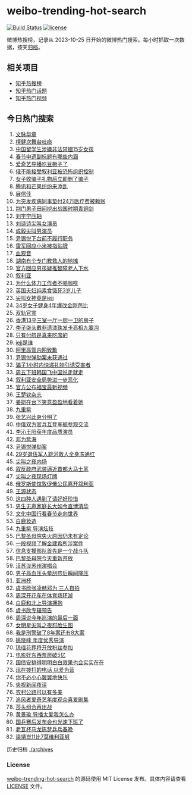 # weibo-trending-hot-search

[![Build Status](https://github.com/justjavac/weibo-trending-hot-search/workflows/ci/badge.svg?branch=master)](https://github.com/justjavac/weibo-trending-hot-search/actions)
[![license](https://img.shields.io/github/license/justjavac/weibo-trending-hot-search)](https://github.com/justjavac/weibo-trending-hot-search/blob/master/LICENSE)

微博热搜榜，记录从 2023-10-25 日开始的微博热门搜索。每小时抓取一次数据，按天[归档](./archives)。

## 相关项目

- [知乎热搜榜](https://github.com/justjavac/zhihu-trending-top-search)
- [知乎热门话题](https://github.com/justjavac/zhihu-trending-hot-questions)
- [知乎热门视频](https://github.com/justjavac/zhihu-trending-hot-video)

## 今日热门搜索

<!-- BEGIN -->
<!-- 最后更新时间 Sun Dec 08 2024 06:22:23 GMT+0800 (China Standard Time) -->

1. [文脉华章](https://s.weibo.com//weibo?q=%23%E6%96%87%E8%84%89%E5%8D%8E%E7%AB%A0%23&Refer=new_time)
1. [檀健次舞台吐痰](https://s.weibo.com//weibo?q=%E6%AA%80%E5%81%A5%E6%AC%A1%E8%88%9E%E5%8F%B0%E5%90%90%E7%97%B0&t=31&band_rank=1&Refer=top)
1. [中国留学生涉嫌非法禁锢15岁女孩](https://s.weibo.com//weibo?q=%23%E4%B8%AD%E5%9B%BD%E7%95%99%E5%AD%A6%E7%94%9F%E6%B6%89%E5%AB%8C%E9%9D%9E%E6%B3%95%E7%A6%81%E9%94%A215%E5%B2%81%E5%A5%B3%E5%AD%A9%23&t=31&band_rank=2&Refer=top)
1. [春节申遗副标题有哪些内涵](https://s.weibo.com//weibo?q=%23%E6%98%A5%E8%8A%82%E7%94%B3%E9%81%97%E5%89%AF%E6%A0%87%E9%A2%98%E6%9C%89%E5%93%AA%E4%BA%9B%E5%86%85%E6%B6%B5%23&t=31&band_rank=3&Refer=top)
1. [爱奇艺导播吃豆橛子了](https://s.weibo.com//weibo?q=%E7%88%B1%E5%A5%87%E8%89%BA%E5%AF%BC%E6%92%AD%E5%90%83%E8%B1%86%E6%A9%9B%E5%AD%90%E4%BA%86&t=31&band_rank=16&Refer=top)
1. [俄不能接受叙利亚被恐怖组织控制](https://s.weibo.com//weibo?q=%23%E4%BF%84%E4%B8%8D%E8%83%BD%E6%8E%A5%E5%8F%97%E5%8F%99%E5%88%A9%E4%BA%9A%E8%A2%AB%E6%81%90%E6%80%96%E7%BB%84%E7%BB%87%E6%8E%A7%E5%88%B6%23&t=31&band_rank=6&Refer=top)
1. [女子收骗子礼物后立即删了骗子](https://s.weibo.com//weibo?q=%23%E5%A5%B3%E5%AD%90%E6%94%B6%E9%AA%97%E5%AD%90%E7%A4%BC%E7%89%A9%E5%90%8E%E7%AB%8B%E5%8D%B3%E5%88%A0%E4%BA%86%E9%AA%97%E5%AD%90%23&t=31&band_rank=5&Refer=top)
1. [腾讯和芒果纷纷来添乱](https://s.weibo.com//weibo?q=%E8%85%BE%E8%AE%AF%E5%92%8C%E8%8A%92%E6%9E%9C%E7%BA%B7%E7%BA%B7%E6%9D%A5%E6%B7%BB%E4%B9%B1&t=31&band_rank=8&Refer=top)
1. [展信佳](https://s.weibo.com//weibo?q=%E5%B1%95%E4%BF%A1%E4%BD%B3&t=31&band_rank=11&Refer=top)
1. [为突发疾病同事垫付24万医疗费被赖账](https://s.weibo.com//weibo?q=%23%E4%B8%BA%E7%AA%81%E5%8F%91%E7%96%BE%E7%97%85%E5%90%8C%E4%BA%8B%E5%9E%AB%E4%BB%9824%E4%B8%87%E5%8C%BB%E7%96%97%E8%B4%B9%E8%A2%AB%E8%B5%96%E8%B4%A6%23&t=31&band_rank=24&Refer=top)
1. [荆门男子田间挖出战国时期青铜剑](https://s.weibo.com//weibo?q=%23%E8%8D%86%E9%97%A8%E7%94%B7%E5%AD%90%E7%94%B0%E9%97%B4%E6%8C%96%E5%87%BA%E6%88%98%E5%9B%BD%E6%97%B6%E6%9C%9F%E9%9D%92%E9%93%9C%E5%89%91%23&t=31&band_rank=10&Refer=top)
1. [刘宇宁压轴](https://s.weibo.com//weibo?q=%E5%88%98%E5%AE%87%E5%AE%81%E5%8E%8B%E8%BD%B4&t=31&band_rank=13&Refer=top)
1. [刘诗诗尖叫女演员](https://s.weibo.com//weibo?q=%23%E5%88%98%E8%AF%97%E8%AF%97%E5%B0%96%E5%8F%AB%E5%A5%B3%E6%BC%94%E5%91%98%23&t=31&band_rank=4&Refer=top)
1. [成毅尖叫男演员](https://s.weibo.com//weibo?q=%E6%88%90%E6%AF%85%E5%B0%96%E5%8F%AB%E7%94%B7%E6%BC%94%E5%91%98&t=31&band_rank=7&Refer=top)
1. [尹锡悦下台前不履行职务](https://s.weibo.com//weibo?q=%23%E5%B0%B9%E9%94%A1%E6%82%A6%E4%B8%8B%E5%8F%B0%E5%89%8D%E4%B8%8D%E5%B1%A5%E8%A1%8C%E8%81%8C%E5%8A%A1%23&t=31&band_rank=20&Refer=top)
1. [雷军回应小米被指贴牌](https://s.weibo.com//weibo?q=%23%E9%9B%B7%E5%86%9B%E5%9B%9E%E5%BA%94%E5%B0%8F%E7%B1%B3%E8%A2%AB%E6%8C%87%E8%B4%B4%E7%89%8C%23&t=31&band_rank=29&Refer=top)
1. [血观音](https://s.weibo.com//weibo?q=%E8%A1%80%E8%A7%82%E9%9F%B3&t=31&band_rank=8&Refer=top)
1. [湖南有个专门教救人的地摊](https://s.weibo.com//weibo?q=%23%E6%B9%96%E5%8D%97%E6%9C%89%E4%B8%AA%E4%B8%93%E9%97%A8%E6%95%99%E6%95%91%E4%BA%BA%E7%9A%84%E5%9C%B0%E6%91%8A%23&t=31&band_rank=16&Refer=top)
1. [官方回应男孩疑推智障老人下水](https://s.weibo.com//weibo?q=%23%E5%AE%98%E6%96%B9%E5%9B%9E%E5%BA%94%E7%94%B7%E5%AD%A9%E7%96%91%E6%8E%A8%E6%99%BA%E9%9A%9C%E8%80%81%E4%BA%BA%E4%B8%8B%E6%B0%B4%23&t=31&band_rank=30&Refer=top)
1. [叙利亚](https://s.weibo.com//weibo?q=%E5%8F%99%E5%88%A9%E4%BA%9A&t=31&band_rank=9&Refer=top)
1. [为什么体力工作者不喝咖啡](https://s.weibo.com//weibo?q=%23%E4%B8%BA%E4%BB%80%E4%B9%88%E4%BD%93%E5%8A%9B%E5%B7%A5%E4%BD%9C%E8%80%85%E4%B8%8D%E5%96%9D%E5%92%96%E5%95%A1%23&t=31&band_rank=15&Refer=top)
1. [英国夫妇纯素食饿死3岁儿子](https://s.weibo.com//weibo?q=%23%E8%8B%B1%E5%9B%BD%E5%A4%AB%E5%A6%87%E7%BA%AF%E7%B4%A0%E9%A3%9F%E9%A5%BF%E6%AD%BB3%E5%B2%81%E5%84%BF%E5%AD%90%23&t=31&band_rank=33&Refer=top)
1. [尖叫女神竟是iejj](https://s.weibo.com//weibo?q=%E5%B0%96%E5%8F%AB%E5%A5%B3%E7%A5%9E%E7%AB%9F%E6%98%AFiejj&t=31&band_rank=26&Refer=top)
1. [34岁女子健身4年爆改金刚芭比](https://s.weibo.com//weibo?q=%2334%E5%B2%81%E5%A5%B3%E5%AD%90%E5%81%A5%E8%BA%AB4%E5%B9%B4%E7%88%86%E6%94%B9%E9%87%91%E5%88%9A%E8%8A%AD%E6%AF%94%23&t=31&band_rank=45&Refer=top)
1. [双轨官宣](https://s.weibo.com//weibo?q=%23%E5%8F%8C%E8%BD%A8%E5%AE%98%E5%AE%A3%23&t=31&band_rank=12&Refer=top)
1. [香港13平三室一厅一厨一卫的房子](https://s.weibo.com//weibo?q=%E9%A6%99%E6%B8%AF13%E5%B9%B3%E4%B8%89%E5%AE%A4%E4%B8%80%E5%8E%85%E4%B8%80%E5%8E%A8%E4%B8%80%E5%8D%AB%E7%9A%84%E6%88%BF%E5%AD%90&t=31&band_rank=35&Refer=top)
1. [李子柒头戴非遗漆珠发卡亮相九寨沟](https://s.weibo.com//weibo?q=%23%E6%9D%8E%E5%AD%90%E6%9F%92%E5%A4%B4%E6%88%B4%E9%9D%9E%E9%81%97%E6%BC%86%E7%8F%A0%E5%8F%91%E5%8D%A1%E4%BA%AE%E7%9B%B8%E4%B9%9D%E5%AF%A8%E6%B2%9F%23&t=31&band_rank=40&Refer=top)
1. [只有付航是真来吃席的](https://s.weibo.com//weibo?q=%E5%8F%AA%E6%9C%89%E4%BB%98%E8%88%AA%E6%98%AF%E7%9C%9F%E6%9D%A5%E5%90%83%E5%B8%AD%E7%9A%84&t=31&band_rank=21&Refer=top)
1. [iejj是谁](https://s.weibo.com//weibo?q=iejj%E6%98%AF%E8%B0%81&t=31&band_rank=22&Refer=top)
1. [阿里高管内网致歉](https://s.weibo.com//weibo?q=%23%E9%98%BF%E9%87%8C%E9%AB%98%E7%AE%A1%E5%86%85%E7%BD%91%E8%87%B4%E6%AD%89%23&t=31&band_rank=23&Refer=top)
1. [尹锡悦弹劾案未获通过](https://s.weibo.com//weibo?q=%23%E5%B0%B9%E9%94%A1%E6%82%A6%E5%BC%B9%E5%8A%BE%E6%A1%88%E6%9C%AA%E8%8E%B7%E9%80%9A%E8%BF%87%23&t=31&band_rank=18&Refer=top)
1. [骗子1小时内快递礼物引诱受害者](https://s.weibo.com//weibo?q=%23%E9%AA%97%E5%AD%901%E5%B0%8F%E6%97%B6%E5%86%85%E5%BF%AB%E9%80%92%E7%A4%BC%E7%89%A9%E5%BC%95%E8%AF%B1%E5%8F%97%E5%AE%B3%E8%80%85%23&t=31&band_rank=17&Refer=top)
1. [周五下班韩国飞中国说走就走](https://s.weibo.com//weibo?q=%23%E5%91%A8%E4%BA%94%E4%B8%8B%E7%8F%AD%E9%9F%A9%E5%9B%BD%E9%A3%9E%E4%B8%AD%E5%9B%BD%E8%AF%B4%E8%B5%B0%E5%B0%B1%E8%B5%B0%23&t=31&band_rank=34&Refer=top)
1. [叙利亚安全局势进一步恶化](https://s.weibo.com//weibo?q=%23%E5%8F%99%E5%88%A9%E4%BA%9A%E5%AE%89%E5%85%A8%E5%B1%80%E5%8A%BF%E8%BF%9B%E4%B8%80%E6%AD%A5%E6%81%B6%E5%8C%96%23&t=31&band_rank=10&Refer=top)
1. [官方公布福宝最新视频](https://s.weibo.com//weibo?q=%23%E5%AE%98%E6%96%B9%E5%85%AC%E5%B8%83%E7%A6%8F%E5%AE%9D%E6%9C%80%E6%96%B0%E8%A7%86%E9%A2%91%23&t=31&band_rank=34&Refer=top)
1. [王楚钦杂志](https://s.weibo.com//weibo?q=%E7%8E%8B%E6%A5%9A%E9%92%A6%E6%9D%82%E5%BF%97&t=31&band_rank=46&Refer=top)
1. [姜妍在台下笑意盈盈地看着她](https://s.weibo.com//weibo?q=%E5%A7%9C%E5%A6%8D%E5%9C%A8%E5%8F%B0%E4%B8%8B%E7%AC%91%E6%84%8F%E7%9B%88%E7%9B%88%E5%9C%B0%E7%9C%8B%E7%9D%80%E5%A5%B9&t=31&band_rank=27&Refer=top)
1. [九重紫](https://s.weibo.com//weibo?q=%E4%B9%9D%E9%87%8D%E7%B4%AB&t=31&band_rank=32&Refer=top)
1. [张艺兴此身分明了](https://s.weibo.com//weibo?q=%E5%BC%A0%E8%89%BA%E5%85%B4%E6%AD%A4%E8%BA%AB%E5%88%86%E6%98%8E%E4%BA%86&t=31&band_rank=21&Refer=top)
1. [中俄双方官兵互登军舰参观交流](https://s.weibo.com//weibo?q=%23%E4%B8%AD%E4%BF%84%E5%8F%8C%E6%96%B9%E5%AE%98%E5%85%B5%E4%BA%92%E7%99%BB%E5%86%9B%E8%88%B0%E5%8F%82%E8%A7%82%E4%BA%A4%E6%B5%81%23&t=31&band_rank=26&Refer=top)
1. [李沁王阳获年度品质演员](https://s.weibo.com//weibo?q=%23%E6%9D%8E%E6%B2%81%E7%8E%8B%E9%98%B3%E8%8E%B7%E5%B9%B4%E5%BA%A6%E5%93%81%E8%B4%A8%E6%BC%94%E5%91%98%23&t=31&band_rank=40&Refer=top)
1. [邓为紫海](https://s.weibo.com//weibo?q=%23%E9%82%93%E4%B8%BA%E7%B4%AB%E6%B5%B7%23&t=31&band_rank=43&Refer=top)
1. [尹锡悦弹劾案](https://s.weibo.com//weibo?q=%23%E5%B0%B9%E9%94%A1%E6%82%A6%E5%BC%B9%E5%8A%BE%E6%A1%88%23&t=31&band_rank=48&Refer=top)
1. [29岁退伍军人跳河救人全身冻通红](https://s.weibo.com//weibo?q=%2329%E5%B2%81%E9%80%80%E4%BC%8D%E5%86%9B%E4%BA%BA%E8%B7%B3%E6%B2%B3%E6%95%91%E4%BA%BA%E5%85%A8%E8%BA%AB%E5%86%BB%E9%80%9A%E7%BA%A2%23&t=31&band_rank=39&Refer=top)
1. [尖叫之夜内场](https://s.weibo.com//weibo?q=%E5%B0%96%E5%8F%AB%E4%B9%8B%E5%A4%9C%E5%86%85%E5%9C%BA&t=31&band_rank=28&Refer=top)
1. [叙反政府武装逼近首都大马士革](https://s.weibo.com//weibo?q=%23%E5%8F%99%E5%8F%8D%E6%94%BF%E5%BA%9C%E6%AD%A6%E8%A3%85%E9%80%BC%E8%BF%91%E9%A6%96%E9%83%BD%E5%A4%A7%E9%A9%AC%E5%A3%AB%E9%9D%A9%23&t=31&band_rank=19&Refer=top)
1. [尖叫之夜现场灯牌](https://s.weibo.com//weibo?q=%23%E5%B0%96%E5%8F%AB%E4%B9%8B%E5%A4%9C%E7%8E%B0%E5%9C%BA%E7%81%AF%E7%89%8C%23&t=31&band_rank=37&Refer=top)
1. [俄罗斯使馆敦促俄公民离开叙利亚](https://s.weibo.com//weibo?q=%23%E4%BF%84%E7%BD%97%E6%96%AF%E4%BD%BF%E9%A6%86%E6%95%A6%E4%BF%83%E4%BF%84%E5%85%AC%E6%B0%91%E7%A6%BB%E5%BC%80%E5%8F%99%E5%88%A9%E4%BA%9A%23&t=31&band_rank=35&Refer=top)
1. [王源状态](https://s.weibo.com//weibo?q=%E7%8E%8B%E6%BA%90%E7%8A%B6%E6%80%81&t=31&band_rank=14&Refer=top)
1. [这四种人遇到了请好好珍惜](https://s.weibo.com//weibo?q=%23%E8%BF%99%E5%9B%9B%E7%A7%8D%E4%BA%BA%E9%81%87%E5%88%B0%E4%BA%86%E8%AF%B7%E5%A5%BD%E5%A5%BD%E7%8F%8D%E6%83%9C%23&t=31&band_rank=10&Refer=top)
1. [男生无声家庭长大如今直博清华](https://s.weibo.com//weibo?q=%23%E7%94%B7%E7%94%9F%E6%97%A0%E5%A3%B0%E5%AE%B6%E5%BA%AD%E9%95%BF%E5%A4%A7%E5%A6%82%E4%BB%8A%E7%9B%B4%E5%8D%9A%E6%B8%85%E5%8D%8E%23&t=31&band_rank=45&Refer=top)
1. [文化中国行看春节走向世界](https://s.weibo.com//weibo?q=%23%E6%96%87%E5%8C%96%E4%B8%AD%E5%9B%BD%E8%A1%8C%E7%9C%8B%E6%98%A5%E8%8A%82%E8%B5%B0%E5%90%91%E4%B8%96%E7%95%8C%23&t=31&band_rank=27&Refer=top)
1. [白鹿妆造](https://s.weibo.com//weibo?q=%E7%99%BD%E9%B9%BF%E5%A6%86%E9%80%A0&t=31&band_rank=31&Refer=top)
1. [九重紫 导演炫技](https://s.weibo.com//weibo?q=%E4%B9%9D%E9%87%8D%E7%B4%AB%20%E5%AF%BC%E6%BC%94%E7%82%AB%E6%8A%80&t=31&band_rank=42&Refer=top)
1. [巴黎圣母院失火原因仍未有定论](https://s.weibo.com//weibo?q=%23%E5%B7%B4%E9%BB%8E%E5%9C%A3%E6%AF%8D%E9%99%A2%E5%A4%B1%E7%81%AB%E5%8E%9F%E5%9B%A0%E4%BB%8D%E6%9C%AA%E6%9C%89%E5%AE%9A%E8%AE%BA%23&t=31&band_rank=45&Refer=top)
1. [一段视频了解金建希所涉案件](https://s.weibo.com//weibo?q=%23%E4%B8%80%E6%AE%B5%E8%A7%86%E9%A2%91%E4%BA%86%E8%A7%A3%E9%87%91%E5%BB%BA%E5%B8%8C%E6%89%80%E6%B6%89%E6%A1%88%E4%BB%B6%23&t=31&band_rank=30&Refer=top)
1. [信息支援部队首先是一个战斗队](https://s.weibo.com//weibo?q=%23%E4%BF%A1%E6%81%AF%E6%94%AF%E6%8F%B4%E9%83%A8%E9%98%9F%E9%A6%96%E5%85%88%E6%98%AF%E4%B8%80%E4%B8%AA%E6%88%98%E6%96%97%E9%98%9F%23&Refer=new_time)
1. [巴黎圣母院今天重新开放](https://s.weibo.com//weibo?q=%23%E5%B7%B4%E9%BB%8E%E5%9C%A3%E6%AF%8D%E9%99%A2%E4%BB%8A%E5%A4%A9%E9%87%8D%E6%96%B0%E5%BC%80%E6%94%BE%23&t=31&band_rank=10&Refer=top)
1. [汪苏泷苏州演唱会](https://s.weibo.com//weibo?q=%E6%B1%AA%E8%8B%8F%E6%B3%B7%E8%8B%8F%E5%B7%9E%E6%BC%94%E5%94%B1%E4%BC%9A&t=31&band_rank=48&Refer=top)
1. [男子高血压头晕刮痧后瞬间降压](https://s.weibo.com//weibo?q=%23%E7%94%B7%E5%AD%90%E9%AB%98%E8%A1%80%E5%8E%8B%E5%A4%B4%E6%99%95%E5%88%AE%E7%97%A7%E5%90%8E%E7%9E%AC%E9%97%B4%E9%99%8D%E5%8E%8B%23&t=31&band_rank=17&Refer=top)
1. [亚洲杯](https://s.weibo.com//weibo?q=%E4%BA%9A%E6%B4%B2%E6%9D%AF&t=31&band_rank=39&Refer=top)
1. [虞书欣张凌赫邓为 三人自拍](https://s.weibo.com//weibo?q=%E8%99%9E%E4%B9%A6%E6%AC%A3%E5%BC%A0%E5%87%8C%E8%B5%AB%E9%82%93%E4%B8%BA%20%E4%B8%89%E4%BA%BA%E8%87%AA%E6%8B%8D&t=31&band_rank=38&Refer=top)
1. [周深开花车在体育场环游](https://s.weibo.com//weibo?q=%23%E5%91%A8%E6%B7%B1%E5%BC%80%E8%8A%B1%E8%BD%A6%E5%9C%A8%E4%BD%93%E8%82%B2%E5%9C%BA%E7%8E%AF%E6%B8%B8%23&t=31&band_rank=47&Refer=top)
1. [白鹿和北上导演拥抱](https://s.weibo.com//weibo?q=%23%E7%99%BD%E9%B9%BF%E5%92%8C%E5%8C%97%E4%B8%8A%E5%AF%BC%E6%BC%94%E6%8B%A5%E6%8A%B1%23&t=31&band_rank=36&Refer=top)
1. [虞书欣专辑预告](https://s.weibo.com//weibo?q=%E8%99%9E%E4%B9%A6%E6%AC%A3%E4%B8%93%E8%BE%91%E9%A2%84%E5%91%8A&t=31&band_rank=50&Refer=top)
1. [周深说今年巡演的最后一面](https://s.weibo.com//weibo?q=%E5%91%A8%E6%B7%B1%E8%AF%B4%E4%BB%8A%E5%B9%B4%E5%B7%A1%E6%BC%94%E7%9A%84%E6%9C%80%E5%90%8E%E4%B8%80%E9%9D%A2&t=31&band_rank=43&Refer=top)
1. [女明星尖叫之夜怼脸生图](https://s.weibo.com//weibo?q=%23%E5%A5%B3%E6%98%8E%E6%98%9F%E5%B0%96%E5%8F%AB%E4%B9%8B%E5%A4%9C%E6%80%BC%E8%84%B8%E7%94%9F%E5%9B%BE%23&t=31&band_rank=29&Refer=top)
1. [我是刑警破了8年案还有8大案](https://s.weibo.com//weibo?q=%E6%88%91%E6%98%AF%E5%88%91%E8%AD%A6%E7%A0%B4%E4%BA%868%E5%B9%B4%E6%A1%88%E8%BF%98%E6%9C%898%E5%A4%A7%E6%A1%88&t=31&band_rank=45&Refer=top)
1. [姚晓峰 年度优秀导演](https://s.weibo.com//weibo?q=%E5%A7%9A%E6%99%93%E5%B3%B0%20%E5%B9%B4%E5%BA%A6%E4%BC%98%E7%A7%80%E5%AF%BC%E6%BC%94&t=31&band_rank=48&Refer=top)
1. [琼瑶花葬将开放粉丝参加](https://s.weibo.com//weibo?q=%23%E7%90%BC%E7%91%B6%E8%8A%B1%E8%91%AC%E5%B0%86%E5%BC%80%E6%94%BE%E7%B2%89%E4%B8%9D%E5%8F%82%E5%8A%A0%23&t=31&band_rank=10&Refer=top)
1. [电影好东西票房破5亿](https://s.weibo.com//weibo?q=%23%E7%94%B5%E5%BD%B1%E5%A5%BD%E4%B8%9C%E8%A5%BF%E7%A5%A8%E6%88%BF%E7%A0%B45%E4%BA%BF%23&t=31&band_rank=25&Refer=top)
1. [国债安排得明明白白效果也会实实在在](https://s.weibo.com//weibo?q=%23%E5%9B%BD%E5%80%BA%E5%AE%89%E6%8E%92%E5%BE%97%E6%98%8E%E6%98%8E%E7%99%BD%E7%99%BD%E6%95%88%E6%9E%9C%E4%B9%9F%E4%BC%9A%E5%AE%9E%E5%AE%9E%E5%9C%A8%E5%9C%A8%23&t=31&band_rank=30&Refer=top)
1. [现在拨打的电话 以爱为营](https://s.weibo.com//weibo?q=%E7%8E%B0%E5%9C%A8%E6%8B%A8%E6%89%93%E7%9A%84%E7%94%B5%E8%AF%9D%20%E4%BB%A5%E7%88%B1%E4%B8%BA%E8%90%A5&t=31&band_rank=41&Refer=top)
1. [你不必小心翼翼地快乐](https://s.weibo.com//weibo?q=%23%E4%BD%A0%E4%B8%8D%E5%BF%85%E5%B0%8F%E5%BF%83%E7%BF%BC%E7%BF%BC%E5%9C%B0%E5%BF%AB%E4%B9%90%23&t=31&band_rank=46&Refer=top)
1. [央视新闻夜读](https://s.weibo.com//weibo?q=%23%E5%A4%AE%E8%A7%86%E6%96%B0%E9%97%BB%E5%A4%9C%E8%AF%BB%23&t=31&band_rank=48&Refer=top)
1. [农村公路可以有多美](https://s.weibo.com//weibo?q=%23%E5%86%9C%E6%9D%91%E5%85%AC%E8%B7%AF%E5%8F%AF%E4%BB%A5%E6%9C%89%E5%A4%9A%E7%BE%8E%23&t=31&band_rank=3&Refer=top)
1. [追风者爱奇艺年度观众喜爱剧集](https://s.weibo.com//weibo?q=%23%E8%BF%BD%E9%A3%8E%E8%80%85%E7%88%B1%E5%A5%87%E8%89%BA%E5%B9%B4%E5%BA%A6%E8%A7%82%E4%BC%97%E5%96%9C%E7%88%B1%E5%89%A7%E9%9B%86%23&t=31&band_rank=19&Refer=top)
1. [莎头组合再出战](https://s.weibo.com//weibo?q=%23%E8%8E%8E%E5%A4%B4%E7%BB%84%E5%90%88%E5%86%8D%E5%87%BA%E6%88%98%23&t=31&band_rank=25&Refer=top)
1. [黄景瑜 导播太爱我怎么办](https://s.weibo.com//weibo?q=%E9%BB%84%E6%99%AF%E7%91%9C%20%E5%AF%BC%E6%92%AD%E5%A4%AA%E7%88%B1%E6%88%91%E6%80%8E%E4%B9%88%E5%8A%9E&t=31&band_rank=44&Refer=top)
1. [国乒赛后发布会也光速下班了](https://s.weibo.com//weibo?q=%23%E5%9B%BD%E4%B9%92%E8%B5%9B%E5%90%8E%E5%8F%91%E5%B8%83%E4%BC%9A%E4%B9%9F%E5%85%89%E9%80%9F%E4%B8%8B%E7%8F%AD%E4%BA%86%23&t=31&band_rank=47&Refer=top)
1. [老瓦杯马龙陈梦乒乓春晚](https://s.weibo.com//weibo?q=%23%E8%80%81%E7%93%A6%E6%9D%AF%E9%A9%AC%E9%BE%99%E9%99%88%E6%A2%A6%E4%B9%92%E4%B9%93%E6%98%A5%E6%99%9A%23&t=31&band_rank=49&Refer=top)
1. [梁靖崑11比7莫维利亚努](https://s.weibo.com//weibo?q=%23%E6%A2%81%E9%9D%96%E5%B4%9111%E6%AF%947%E8%8E%AB%E7%BB%B4%E5%88%A9%E4%BA%9A%E5%8A%AA%23&t=31&band_rank=50&Refer=top)

<!-- END -->

历史归档 [./archives](./archives)

### License

[weibo-trending-hot-search](https://github.com/justjavac/weibo-trending-hot-search) 的源码使用 MIT License
发布。具体内容请查看 [LICENSE](./LICENSE) 文件。
